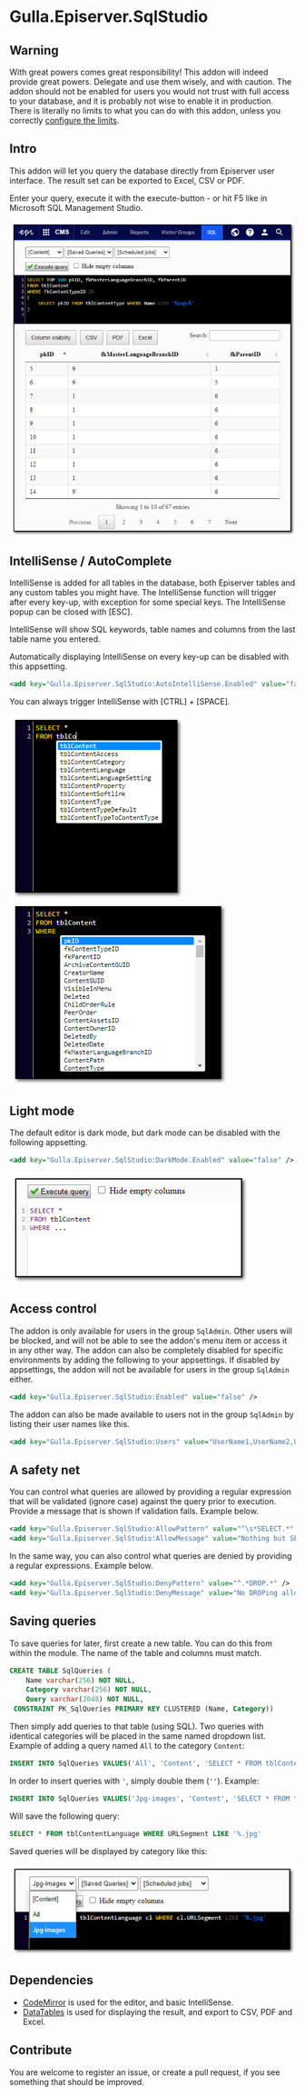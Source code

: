 # Gulla.Episerver.SqlStudio

## Warning
With great powers comes great responsibility! This addon will indeed provide great powers. Delegate and use them wisely, and with caution. The addon should not be enabled for users you would not trust with full access to your database, and it is probably not wise to enable it in production. There is literally no limits to what you can do with this addon, unless you correctly [configure the limits](#a-safety-net).

## Intro
This addon will let you query the database directly from Episerver user interface. The result set can be exported to Excel, CSV or PDF.

Enter your query, execute it with the execute-button - or hit F5 like in Microsoft SQL Management Studio.

![Addon gui](img/gui.jpg)

## IntelliSense / AutoComplete
IntelliSense is added for all tables in the database, both Episerver tables and any custom tables you might have. The IntelliSense function will trigger after every key-up, with exception for some special keys. The IntelliSense popup can be closed with [ESC].

IntelliSense will show SQL keywords, table names and columns from the last table name you entered.

Automatically displaying IntelliSense on every key-up can be disabled with this appsetting.
``` XML
<add key="Gulla.Episerver.SqlStudio:AutoIntelliSense.Enabled" value="false" />
```

You can always trigger IntelliSense with [CTRL] + [SPACE].

![IntelliSense on table name](img/autocomplete-table.png "IntelliSense complete on table names")
![IntelliSense on column name](img/autocomplete-column.png "IntelliSense on column names")

## Light mode
The default editor is dark mode, but dark mode can be disabled with the following appsetting.
``` XML
<add key="Gulla.Episerver.SqlStudio:DarkMode.Enabled" value="false" />
```
![Light mode](img/lightmode.jpg "Light mode")


## Access control
The addon is only available for users in the group `SqlAdmin`. Other users will be blocked, and will not be able to see the addon's menu item or access it in any other way. The addon can also be completely disabled for specific environments by adding the following to your appsettings. If disabled by appsettings, the addon will not be available for users in the group `SqlAdmin` either.
``` XML
<add key="Gulla.Episerver.SqlStudio:Enabled" value="false" />
```

The addon can also be made available to users not in the group `SqlAdmin` by listing their user names like this.
``` XML
<add key="Gulla.Episerver.SqlStudio:Users" value="UserName1,UserName2,UserName3" />
```

## A safety net
You can control what queries are allowed by providing a regular expression that will be validated (ignore case) against the query prior to execution. Provide a message that is shown if validation fails. Example below.
``` XML
<add key="Gulla.Episerver.SqlStudio:AllowPattern" value="^\s*SELECT.*" />
<add key="Gulla.Episerver.SqlStudio:AllowMessage" value="Nothing but SELECTs please!" />
```

In the same way, you can also control what queries are denied by providing a regular expressions. Example below.
``` XML
<add key="Gulla.Episerver.SqlStudio:DenyPattern" value="^.*DROP.*" />
<add key="Gulla.Episerver.SqlStudio:DenyMessage" value="No DROPing allowed!" />
```

## Saving queries
To save queries for later, first create a new table. You can do this from within the module. The name of the table and columns must match.
``` SQL 
CREATE TABLE SqlQueries (
	Name varchar(256) NOT NULL,
	Category varchar(256) NOT NULL,
	Query varchar(2048) NOT NULL,
 CONSTRAINT PK_SqlQueries PRIMARY KEY CLUSTERED (Name, Category))
```

Then simply add queries to that table (using SQL). Two queries with identical categories will be placed in the same named dropdown list. Example of adding a query named `All` to the category `Content`:
``` SQL
INSERT INTO SqlQueries VALUES('All', 'Content', 'SELECT * FROM tblContent')
```

In order to insert queries with `'`, simply double them (`''`). Example:
``` SQL
INSERT INTO SqlQueries VALUES('Jpg-images', 'Content', 'SELECT * FROM tblContentLanguage WHERE URLSegment LIKE ''%.jpg''')
```

Will save the following query:
``` SQL
SELECT * FROM tblContentLanguage WHERE URLSegment LIKE '%.jpg'
```

Saved queries will be displayed by category like this:

![Saved queries](img/saved-queries.jpg "Selecting a saved query")

## Dependencies
- [CodeMirror](https://codemirror.net/) is used for the editor, and basic IntelliSense.
- [DataTables](https://datatables.net/) is used for displaying the result, and export to CSV, PDF and Excel.

## Contribute
You are welcome to register an issue, or create a pull request, if you see something that should be improved.